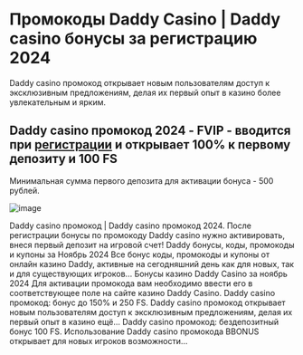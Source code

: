 # Промокоды Daddy Casino | Daddy casino бонусы за регистрацию 2024 

Daddy casino промокод открывает новым пользователям доступ к эксклюзивным предложениям, делая их первый опыт в казино более увлекательным и ярким. 

## Daddy casino промокод 2024 - FVIP - вводится при [регистрации](https://linksc.ru/daddy_fvip) и открывает 100% к первому депозиту и 100 FS

Минимальная сумма первого депозита для активации бонуса - 500 рублей. 

![image](https://github.com/user-attachments/assets/70909b2d-fee4-43ba-9dce-8039f5693b62)


Daddy casino промокод | Daddy casino промокод 2024. После регистрации бонусы по промокоду Daddy casino нужно активировать, внеся первый депозит на игровой счет!
Daddy бонусы, коды, промокоды и купоны за Ноябрь 2024 Все бонус коды, промокоды и купоны от онлайн казино Daddy, активные на сегодняшний день как для новых, так и для существующих игроков...
Бонусы казино Daddy Casino за ноябрь 2024 Для активации промокода вам необходимо ввести его в соответствующее поле на сайте казино Daddy Casino.
Daddy casino промокод: бонус до 150% и 250 FS. Daddy casino промокод открывает новым пользователям доступ к эксклюзивным предложениям, делая их первый опыт в казино ещё...
Daddy casino промокод: бездепозитный бонус 100 FS. Использование Daddy casino промокода BBONUS открывает для новых игроков возможности...
